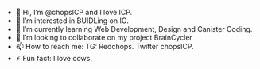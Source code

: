 - 👋 Hi, I’m @chopsICP and I love ICP.
- 👀 I’m interested in BUIDLing on IC.
- 🌱 I’m currently learning Web Development, Design and Canister Coding.
- 💞️ I’m looking to collaborate on my project BrainCycler
- 📫 How to reach me: TG: Redchops. Twitter chopsICP.
- ⚡ Fun fact: I love cows.

<!---
chopsICP/chopsICP is a ✨ special ✨ repository because its `README.md` (this file) appears on your GitHub profile.
You can click the Preview link to take a look at your changes.
--->
